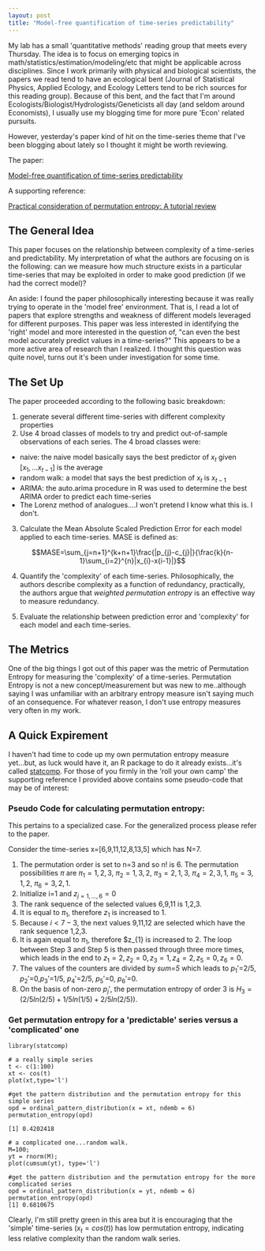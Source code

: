 ```yaml
---
layout: post
title: "Model-free quantification of time-series predictability"
---
```


My lab has a small 'quantitative methods' reading group that meets every Thursday.  The idea is to focus on emerging topics in math/statistics/estimation/modeling/etc that might be applicable across disciplines.  Since I work primarily with physical and biological scientists, the papers we read tend to have an ecological bent (Journal of Statistical Physics, Applied Ecology, and Ecology Letters tend to be rich sources for this reading group).  Because of this bent, and the fact that I'm around Ecologists/Biologist/Hydrologists/Geneticists all day (and seldom around Economists), I usually use my blogging time for more pure 'Econ' related pursuits.

However, yesterday's paper kind of hit on the time-series theme that I've been blogging about lately so I thought it might be worth reviewing.  

The paper:

[Model-free quantification of time-series predictability](https://arxiv.org/abs/1404.6823)

A supporting reference:

[Practical consideration of permutation entropy: A tutorial review](http://link.springer.com/article/10.1140/epjst/e2013-01862-7)


## The General Idea

This paper focuses on the relationship between complexity of a time-series and predictability.  My interpretation of what the authors are focusing on is the following: can we measure how much structure exists in a particular time-series that may be exploited in order to make good prediction (if we had the correct model)? 

An aside: I found the paper philosophically interesting because it was really trying to operate in the 'model free' environment.  That is, I read a lot of papers that explore strengths and weakness of different models leveraged for different purposes.  This paper was less interested in identifying the 'right' model and more interested in the question of, "can even the best model accurately predict values in a time-series?"  This appears to be a more active area of research than I realized.  I thought this question was quite novel, turns out it's been under investigation for some time.

## The Set Up
The paper proceeded according to the following basic breakdown:

1. generate several different time-series with different complexity properties
2. Use 4 broad classes of models to try and predict out-of-sample observations of each series.  The 4 broad classes were:

* naive: the naive model basically says the best predictor of $x_{t}$ given $[x_{1},...x_{t-1}]$ is the average
* random walk: a model that says the best prediction of $x_{t}$ is $x_{t-1}$
* ARIMA: the auto.arima procedure in R was used to determine the best ARIMA order to predict each time-series
* The Lorenz method of analogues....I won't pretend I know what this is.  I don't.

3. Calculate the Mean Absolute Scaled Prediction Error for each model applied to each time-series.  MASE is defined as:

$$MASE=\sum_{j=n+1}^{k+n+1}\frac{|p_{j}-c_{j}|}{\frac{k}{n-1}\sum_{i=2}^{n}|x_{i}-x{i-1}|}$$

4. Quantify the 'complexity' of each time-series.  Philosophically, the authors describe complexity as a function of redundancy, practically, the authors argue that *weighted permutation entropy* is an effective way to measure redundancy.

5. Evaluate the relationship between prediction error and 'complexity' for each model and each time-series.

## The Metrics

One of the big things I got out of this paper was the metric of Permutation Entropy for measuring the 'complexity' of a time-series.  Permutation Entropy is not a new concept/measurement but was new to me..although saying I was unfamiliar with an arbitrary entropy measure isn't saying much of an consequence.  For whatever reason, I don't use entropy measures very often in my work.

## A Quick Expirement

I haven't had time to code up my own permutation entropy measure yet...but, as luck would have it, an R package to do it already exists...it's called [statcomp](https://cran.r-project.org/web/packages/statcomp/statcomp.pdf).  For those of you firmly in the 'roll your own camp' the supporting reference I provided above contains some pseudo-code that may be of interest:

### Pseudo Code for calculating permutation entropy:

This pertains to a specialized case.  For the generalized process please refer to the paper.

Consider the time-series x=[6,9,11,12,8,13,5] which has N=7. 

1. The permutation order is set to n=3 and so n! is 6. The permutation possibilities $\pi$ are $\pi_{1}=1,2,3$, $\pi_{2}=1,3,2$, $\pi_{3}=2,1,3$, $\pi_{4}=2,3,1$, $\pi_{5}=3,1,2$, $\pi_{6}=3,2,1$.
2. Initialize i=1 and $z_{j=1,...,6}=0$
3. The rank sequence of the selected values 6,9,11 is 1,2,3.
4. It is equal to $\pi_{1}$, therefore $z_{1}$ is increased to 1.
5. Because $i<7-3$, the next values 9,11,12 are selected which have the rank sequence 1,2,3.
4. It is again equal to $\pi_{1}$, therefore $z_{1} is increased to 2.  The loop between Step 3 and Step 5 is then passed through three more times, which leads in the end to $z_{1}=2, z_{2}=0, z_{3}=1, z_{4}=2, z_{5}=0, z_{6}=0$.
6. The values of the counters are divided by *sum=5* which leads to $p_{1}'$=2/5, $p_{2}'$=0,$p_{3}'$=1/5, $p_{4}'$=2/5, $p_{5}'$=0, $p_{6}'$=0.
7.  On the basis of non-zero $p_{j}'$, the permutation entropy of order 3 is $H_{3}=(2/5ln(2/5)+1/5ln(1/5)+2/5ln(2/5))$.

### Get permutation entropy for a 'predictable' series versus a 'complicated' one

```{r}
library(statcomp)

# a really simple series
t <- c(1:100)
xt <- cos(t)
plot(xt,type='l')

#get the pattern distribution and the permutation entropy for this simple series
opd = ordinal_pattern_distribution(x = xt, ndemb = 6)
permutation_entropy(opd)

[1] 0.4202418

# a complicated one...random walk.
M=100;
yt = rnorm(M);
plot(cumsum(yt), type='l')

#get the pattern distribution and the permutation entropy for the more complicated series
opd = ordinal_pattern_distribution(x = yt, ndemb = 6)
permutation_entropy(opd)
[1] 0.6810675
```
Clearly, I'm still pretty green in this area but it is encouraging that the 'simple' time-series ($x_{t}=cos(t)$) has low permutation entropy, indicating less relative complexity than the random walk series.
